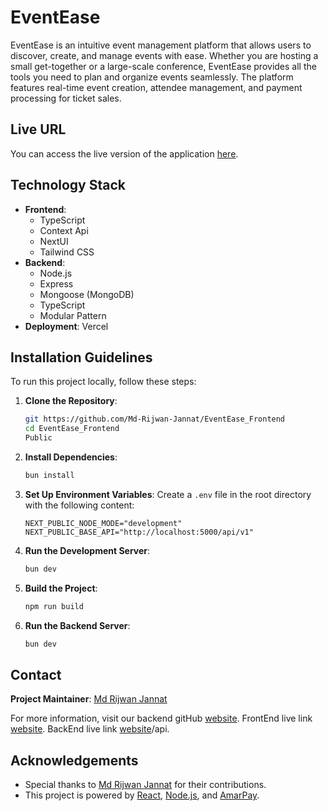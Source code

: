 # EventEase

EventEase is an intuitive event management platform that allows users to discover, create, and manage events with ease. Whether you are hosting a small get-together or a large-scale conference, EventEase provides all the tools you need to plan and organize events seamlessly. The platform features real-time event creation, attendee management, and payment processing for ticket sales.

## Live URL

You can access the live version of the application [here](https://enet-ease.vercel.app/).

## Technology Stack

- **Frontend**:
  - TypeScript
  - Context Api
  - NextUI
  - Tailwind CSS
- **Backend**:
  - Node.js
  - Express
  - Mongoose (MongoDB)
  - TypeScript
  - Modular Pattern
- **Deployment**: Vercel

## Installation Guidelines

To run this project locally, follow these steps:

1. **Clone the Repository**:

   ```bash
   git https://github.com/Md-Rijwan-Jannat/EventEase_Frontend
   cd EventEase_Frontend
   Public

   ```

2. **Install Dependencies**:

   ```bash
   bun install
   ```

3. **Set Up Environment Variables**:
   Create a `.env` file in the root directory with the following content:

   ```env
   NEXT_PUBLIC_NODE_MODE="development"
   NEXT_PUBLIC_BASE_API="http://localhost:5000/api/v1"
   ```

4. **Run the Development Server**:

   ```bash
   bun dev
   ```

5. **Build the Project**:

   ```bash
   npm run build
   ```

6. **Run the Backend Server**:
   ```bash
   bun dev
   ```

## Contact

**Project Maintainer**: [Md Rijwan Jannat](rijwanjannat36@gmail.com)

For more information, visit our backend gitHub [website](https://github.com/Md-Rijwan-Jannat/EventEase_Frontend).
FrontEnd live link [website](https://enet-ease.vercel.app/).
BackEnd live link [website](https://event-ease-backend-indol.vercel.app/)/api.

## Acknowledgements

- Special thanks to [Md Rijwan Jannat](https://github.com/Md-Rijwan-Jannat) for their contributions.
- This project is powered by [React](https://reactjs.org), [Node.js](https://nodejs.org), and [AmarPay](https://amarpay.com).
